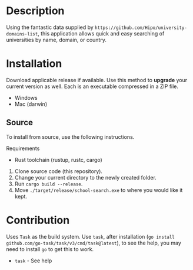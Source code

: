 # Description

Using the fantastic data supplied by `https://github.com/Hipo/university-domains-list`, this application allows quick and easy searching of universities by name, domain, or country.

# Installation

Download applicable release if available. Use this method to **upgrade** your
current version as well. Each is an executable compressed in a ZIP file.

- Windows
- Mac (darwin)

## Source

To install from source, use the following instructions.

Requirements

- Rust toolchain (rustup, rustc, cargo)

1. Clone source code (this repository).
1. Change your current directory to the newly created folder.
1. Run `cargo build --release`.
1. Move `./target/release/school-search.exe` to where you would like it kept.

# Contribution

Uses `Task` as the build system. Use `task`, after installation (`go install github.com/go-task/task/v3/cmd/task@latest`), to see the help, you may need to
install `go` to get this to work.

- `task` - See help
